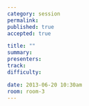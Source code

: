 ```yaml
---
category: session
permalink:
published: true
accepted: true

title: ""
summary:
presenters:
track:
difficulty:

date: 2013-06-20 10:30am
room: room-3
---
```



